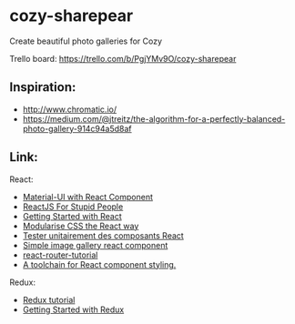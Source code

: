 cozy-sharepear
==============

Create beautiful photo galleries for Cozy

Trello board: https://trello.com/b/PgjYMv9O/cozy-sharepear

Inspiration:
------------

- http://www.chromatic.io/
- https://medium.com/@jtreitz/the-algorithm-for-a-perfectly-balanced-photo-gallery-914c94a5d8af

Link:
-----

React:

- [Material-UI with React Component](https://github.com/callemall/material-ui)
- [ReactJS For Stupid People](http://blog.andrewray.me/reactjs-for-stupid-people/)
- [Getting Started with React](http://www.theodo.fr/blog/2016/03/getting-started-with-react-redux-and-immutable-a-test-driven-tutorial-part-1/)
- [Modularise CSS the React way](https://medium.com/@jviereck/modularise-css-the-react-way-1e817b317b04)
- [Tester unitairement des composants React](http://putaindecode.io/fr/articles/js/react/test-unitaires/)
- [Simple image gallery react component](http://andrewhfarmer.com/react-image-gallery/)
- [react-router-tutorial](https://github.com/reactjs/react-router-tutorial)
- [A toolchain for React component styling.](https://github.com/FormidableLabs/radium)

Redux:

- [Redux tutorial](http://redux.js.org/docs/basics/UsageWithReact.html)
- [Getting Started with Redux](http://www.theodo.fr/blog/2016/03/getting-started-with-react-redux-and-immutable-a-test-driven-tutorial-part-2/)
